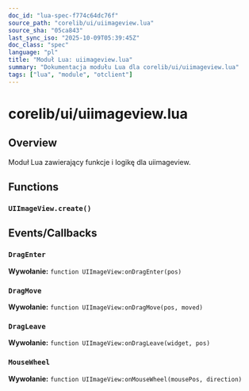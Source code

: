 ```yaml
---
doc_id: "lua-spec-f774c64dc76f"
source_path: "corelib/ui/uiimageview.lua"
source_sha: "05ca843"
last_sync_iso: "2025-10-09T05:39:45Z"
doc_class: "spec"
language: "pl"
title: "Moduł Lua: uiimageview.lua"
summary: "Dokumentacja modułu Lua dla corelib/ui/uiimageview.lua"
tags: ["lua", "module", "otclient"]
---
```


# corelib/ui/uiimageview.lua

## Overview

Moduł Lua zawierający funkcje i logikę dla uiimageview.

## Functions

### `UIImageView.create()`

## Events/Callbacks

### `DragEnter`

**Wywołanie:** `function UIImageView:onDragEnter(pos)`

### `DragMove`

**Wywołanie:** `function UIImageView:onDragMove(pos, moved)`

### `DragLeave`

**Wywołanie:** `function UIImageView:onDragLeave(widget, pos)`

### `MouseWheel`

**Wywołanie:** `function UIImageView:onMouseWheel(mousePos, direction)`
